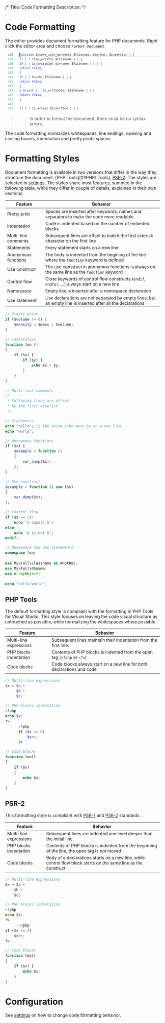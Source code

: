 /*
Title: Code Formatting
Description: 
*/

# Code Formatting

The editor provides document formatting feature for PHP documents. Right click the editor area and choose `Format Document`.

![PHP document format](../imgs/format-document.gif)

>> In order to format the document, there must be no syntax errors.

The code formatting normalizes whitespaces, line endings, opening and closing braces, indentation and pretty prints spaces.

# Formatting Styles

Document formatting is available in two versions that differ in the way they structure the document: [PHP Tools](##PHP\ Tools), [PSR-2](##PSR-2). The styles are selected in [settings](#Configuration). The styles share most features, summed in the following table, while they differ in couple of details, explained in their own sections.

Feature | Behavior
--- | ---
Pretty print | Spaces are inserted after keywords, names and separators to make the code more readable
Indentation | Code is indented based on the number of embeded blocks
Multi-line comments | Subsequent lines are offset to match the first asterisk character on the first line
Statements | Every statement starts on a new line
Anonymous functions | The body is indented from the begining of the line where the `function` keyword is defined
Use construct | The use construct in anonymou functions is always on the same line as the `function` keyword
Control flow | Close keywords of control flow constructs (`endif`, `endfor`, ...) always start on a new line
Namespace | Empty line is inserted after a namespace declaration
Use statement | Use declarations are not separated by empty lines, but an empty line is inserted after all the declarations

```php
// Pretty print
if ($volume != 0) {
    $density = $mass / $volume;
}
```

```php
// Indentation
function foo ()
{
    if ($x) {
        if ($y) {
            echo $x + $y;
        }
    }
}
```

```php
// Multi-line comments
/* 
 * Following lines are offset
 * by the first asterisk
 */
```

```php
// Statements
echo "hello"; // the secod echo must be on a new line
echo "world";
```

```php
// Anonymous functions
if ($x) {
    $example = function ()
    {
        var_dump($x);
    };
}
```

```php
// Use construct
$example = function () use ($x) 
{
    var_dump($x);
};
```

```php
// Control flow
if ($a == 5):
    echo "a equals 5";
else:
    echo "a is not 5";
endif;
```

```php
// Namespace and Use statements
namespace foo;

use My\Full\Classname as Another;
use My\Full\NSname;
use ArrayObject;

echo "hello world";
```

## PHP Tools

The default formatting style is compliant with the formatting in PHP Tools for Visual Studio. This style focuses on leaving the code visual structure as untouched as possible, while normalizing the whitespaces where possible.

Feature | Behavior
--- | ---
Multi-line expressions | Subsequent lines maintain their indentation from the first line.
PHP blocks indentation | Contents of PHP blocks is indented from the open tag (`<?php` or `<?=`)
Code blocks | Code blocks always start on a new line for both declarations and code

```php
// Multi-line expressions
$x = $a +
     $b +
     $c;
```

```php
// PHP blocks indentation
<?php 
echo $x;
?>
      <?php
      if ($x == 0)
          $x++;
      ?>
```

```php
// Code blocks
function foo()
{
    if ($x)
    {
        echo $x;
    }
}
```


## PSR-2

This formatting style is compliant with [PSR-1](https://www.php-fig.org/psr/psr-1/) and [PSR-2](https://www.php-fig.org/psr/psr-2/) standards .

Feature | Behavior
--- | ---
Multi-line expressions | Subsequent lines are indented one level deeper than the initial line.
PHP blocks indentation | Contents of PHP blocks is indented from the beginning of the line, the open tag is not moved
Code blocks | Body of a declarations starts on a new line, while control flow block starts on the same line as the construct

```php
// Multi-line expressions
$x = $a +
    $b +
    $c;
```

```php
// PHP blocks indentation
<?php 
echo $x;
?>
      <?php
if ($x == 0)
    $x++;
?>
```

```php
// Code blocks
function foo()
{
    if ($x) {
        echo $x;
    }
}
```

# Configuration

See [settings](../configuration) on how to change code formatting behavior.
